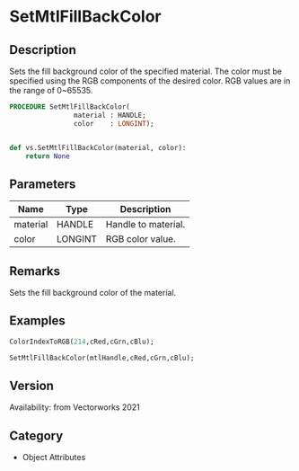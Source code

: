 # SetMtlFillBackColor

## Description
Sets the fill background color of the specified material. The color must be specified using the RGB components of the desired color. RGB values are in the range of 0~65535.

```pascal
PROCEDURE SetMtlFillBackColor(
				material : HANDLE;
				color    : LONGINT);
```

```python

def vs.SetMtlFillBackColor(material, color):
    return None
```

## Parameters
|Name|Type|Description|
|---|---|---|
|material|HANDLE|Handle to material.|
|color|LONGINT|RGB color value.|

## Remarks
Sets the fill background color of the material.

## Examples
```pascal
ColorIndexToRGB(214,cRed,cGrn,cBlu);

SetMtlFillBackColor(mtlHandle,cRed,cGrn,cBlu);
```

## Version
Availability: from Vectorworks 2021
## Category
* Object Attributes

